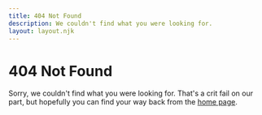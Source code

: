```yaml
---
title: 404 Not Found
description: We couldn't find what you were looking for.
layout: layout.njk
---
```


# 404 Not Found

Sorry, we couldn't find what you were looking for. That's a crit fail on our
part, but hopefully you can find your way back from the [home page](/).
